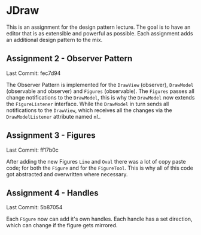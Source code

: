 # JDraw
This is an assignment for the design pattern lecture. The goal is to have an editor that is as extensible and powerful as possible. Each assignment adds an additional design pattern to the mix.

## Assignment 2 - Observer Pattern
Last Commit: fec7d94

The Observer Pattern is implemented for the `DrawView` (observer), `DrawModel` (observable and observer) and `Figures` (observable). The `Figures` passes all change notifications to the `DrawModel`, this is why the `DrawModel` now extends the `FigureListener` interface. While the `DrawModel` in turn sends all notifications to the `DrawView`, which receives all the changes via the `DrawModelListener` attribute named `ml`.

## Assignment 3 - Figures
Last Commit: ff17b0c

After adding the new Figures `Line` and `Oval` there was a lot of copy paste code; for both the `Figure` and for the `FigureTool`. This is why all of this code got abstracted and overwritten where necessary.

## Assignment 4 - Handles
Last Commit: 5b87054

Each `Figure` now can add it's own handles. Each handle has a set direction, which can change if the figure gets mirrored.